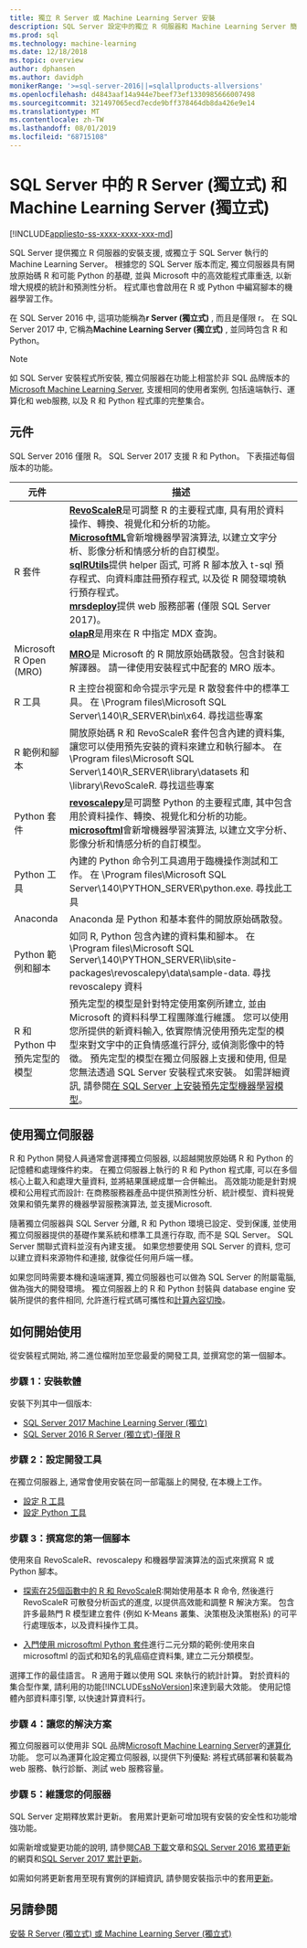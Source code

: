 ```yaml
---
title: 獨立 R Server 或 Machine Learning Server 安裝
description: SQL Server 設定中的獨立 R 伺服器和 Machine Learning Server 簡介
ms.prod: sql
ms.technology: machine-learning
ms.date: 12/18/2018
ms.topic: overview
author: dphansen
ms.author: davidph
monikerRange: '>=sql-server-2016||=sqlallproducts-allversions'
ms.openlocfilehash: d4843aaf14a944e7beef73ef1330985666007498
ms.sourcegitcommit: 321497065ecd7ecde9bff378464db8da426e9e14
ms.translationtype: MT
ms.contentlocale: zh-TW
ms.lasthandoff: 08/01/2019
ms.locfileid: "68715108"
---
```

# <a name="r-server-standalone-and-machine-learning-server-standalone-in-sql-server"></a>SQL Server 中的 R Server (獨立式) 和 Machine Learning Server (獨立式)
[!INCLUDE[appliesto-ss-xxxx-xxxx-xxx-md](../../includes/appliesto-ss-xxxx-xxxx-xxx-md.md)]

SQL Server 提供獨立 R 伺服器的安裝支援, 或獨立于 SQL Server 執行的 Machine Learning Server。 根據您的 SQL Server 版本而定, 獨立伺服器具有開放原始碼 R 和可能 Python 的基礎, 並與 Microsoft 中的高效能程式庫重迭, 以新增大規模的統計和預測性分析。 程式庫也會啟用在 R 或 Python 中編寫腳本的機器學習工作。 

在 SQL Server 2016 中, 這項功能稱為**r Server (獨立式)** , 而且是僅限 r。 在 SQL Server 2017 中, 它稱為**Machine Learning Server (獨立式)** , 並同時包含 R 和 Python。  

> [!Note]
> 如 SQL Server 安裝程式所安裝, 獨立伺服器在功能上相當於非 SQL 品牌版本的[Microsoft Machine Learning Server](https://docs.microsoft.com/machine-learning-server/what-is-machine-learning-server), 支援相同的使用者案例, 包括遠端執行、運算化和 web服務, 以及 R 和 Python 程式庫的完整集合。

## <a name="components"></a>元件

SQL Server 2016 僅限 R。 SQL Server 2017 支援 R 和 Python。 下表描述每個版本的功能。

| 元件 | 描述 |
|-----------|-------------|
| R 套件 | [**RevoScaleR**](ref-r-revoscaler.md)是可調整 R 的主要程式庫, 具有用於資料操作、轉換、視覺化和分析的功能。  <br/>[**MicrosoftML**](ref-r-microsoftml.md)會新增機器學習演算法, 以建立文字分析、影像分析和情感分析的自訂模型。 <br/>[**sqlRUtils**](ref-r-sqlrutils.md)提供 helper 函式, 可將 R 腳本放入 t-sql 預存程式、向資料庫註冊預存程式, 以及從 R 開發環境執行預存程式。<br/>[**mrsdeploy**](operationalization-with-mrsdeploy.md)提供 web 服務部署 (僅限 SQL Server 2017)。 <br/>[**olapR**](ref-r-olapr.md)是用來在 R 中指定 MDX 查詢。|
| Microsoft R Open (MRO) | [**MRO**](https://mran.microsoft.com/open)是 Microsoft 的 R 開放原始碼散發。包含封裝和解譯器。 請一律使用安裝程式中配套的 MRO 版本。 |
| R 工具 | R 主控台視窗和命令提示字元是 R 散發套件中的標準工具。 在 \Program files\Microsoft SQL Server\140\R_SERVER\bin\x64. 尋找這些專案 |
| R 範例和腳本 |  開放原始碼 R 和 RevoScaleR 套件包含內建的資料集, 讓您可以使用預先安裝的資料來建立和執行腳本。 在 \Program files\Microsoft SQL Server\140\R_SERVER\library\datasets 和 \library\RevoScaleR. 尋找這些專案 |
| Python 套件 | [**revoscalepy**](../python/ref-py-revoscalepy.md)是可調整 Python 的主要程式庫, 其中包含用於資料操作、轉換、視覺化和分析的功能。 <br/>[**microsoftml**](../python/ref-py-microsoftml.md)會新增機器學習演算法, 以建立文字分析、影像分析和情感分析的自訂模型。  |
| Python 工具 | 內建的 Python 命令列工具適用于臨機操作測試和工作。 在 \Program files\Microsoft SQL Server\140\PYTHON_SERVER\python.exe. 尋找此工具 |
| Anaconda | Anaconda 是 Python 和基本套件的開放原始碼散發。 |
| Python 範例和腳本 | 如同 R, Python 包含內建的資料集和腳本。 在 \Program files\Microsoft SQL Server\140\PYTHON_SERVER\lib\site-packages\revoscalepy\data\sample-data. 尋找 revoscalepy 資料 |
| R 和 Python 中預先定型的模型 | 預先定型的模型是針對特定使用案例所建立, 並由 Microsoft 的資料科學工程團隊進行維護。 您可以使用您所提供的新資料輸入, 依實際情況使用預先定型的模型來對文字中的正負情感進行評分, 或偵測影像中的特徵。 預先定型的模型在獨立伺服器上支援和使用, 但是您無法透過 SQL Server 安裝程式來安裝。 如需詳細資訊, 請參閱[在 SQL Server 上安裝預先定型機器學習模型](../install/sql-pretrained-models-install.md)。 |

## <a name="using-a-standalone-server"></a>使用獨立伺服器

R 和 Python 開發人員通常會選擇獨立伺服器, 以超越開放原始碼 R 和 Python 的記憶體和處理條件約束。 在獨立伺服器上執行的 R 和 Python 程式庫, 可以在多個核心上載入和處理大量資料, 並將結果匯總成單一合併輸出。 高效能功能是針對規模和公用程式而設計: 在商務服務器產品中提供預測性分析、統計模型、資料視覺效果和領先業界的機器學習服務演算法, 並支援Microsoft.

隨著獨立伺服器與 SQL Server 分離, R 和 Python 環境已設定、受到保護, 並使用獨立伺服器提供的基礎作業系統和標準工具進行存取, 而不是 SQL Server。 SQL Server 關聯式資料並沒有內建支援。 如果您想要使用 SQL Server 的資料, 您可以建立資料來源物件和連接, 就像從任何用戶端一樣。

如果您同時需要本機和遠端運算, 獨立伺服器也可以做為 SQL Server 的附屬電腦, 做為強大的開發環境。 獨立伺服器上的 R 和 Python 封裝與 database engine 安裝所提供的套件相同, 允許進行程式碼可攜性和[計算內容切換](https://docs.microsoft.com/machine-learning-server/r/concept-what-is-compute-context)。

## <a name="how-to-get-started"></a>如何開始使用

從安裝程式開始, 將二進位檔附加至您最愛的開發工具, 並撰寫您的第一個腳本。

### <a name="step-1-install-the-software"></a>步驟 1：安裝軟體

安裝下列其中一個版本:

+ [SQL Server 2017 Machine Learning Server (獨立)](../install/sql-machine-learning-standalone-windows-install.md)
+ [SQL Server 2016 R Server (獨立式)-僅限 R](../install/sql-r-standalone-windows-install.md)

### <a name="step-2-configure-a-development-tool"></a>步驟 2：設定開發工具

在獨立伺服器上, 通常會使用安裝在同一部電腦上的開發, 在本機上工作。

+ [設定 R 工具](set-up-a-data-science-client.md)
+ [設定 Python 工具](../python/setup-python-client-tools-sql.md)

### <a name="step-3-write-your-first-script"></a>步驟 3：撰寫您的第一個腳本

使用來自 RevoScaleR、revoscalepy 和機器學習演算法的函式來撰寫 R 或 Python 腳本。
  
  + [探索在25個函數中的 R 和 RevoScaleR](https://docs.microsoft.com/machine-learning-server/r/tutorial-r-to-revoscaler):開始使用基本 R 命令, 然後進行 RevoScaleR 可散發分析函式的進度, 以提供高效能和調整 R 解決方案。 包含許多最熱門 R 模型建立套件 (例如 	K-Means 叢集、決策樹及決策樹系) 的可平行處理版本，以及資料操作工具。

  + [入門使用 microsoftml Python 套件](https://docs.microsoft.com/machine-learning-server/python/quickstart-binary-classification-with-microsoftml)進行二元分類的範例:使用來自 microsoftml 的函式和知名的乳癌癌症資料集, 建立二元分類模型。

選擇工作的最佳語言。 R 適用于難以使用 SQL 來執行的統計計算。 對於資料的集合型作業, 請利用的功能[!INCLUDE[ssNoVersion](../../includes/ssnoversion-md.md)]來達到最大效能。 使用記憶體內部資料庫引擎, 以快速計算資料行。

### <a name="step-4-operationalize-your-solution"></a>步驟 4：讓您的解決方案

獨立伺服器可以使用非 SQL 品牌[Microsoft Machine Learning Server](https://docs.microsoft.com/machine-learning-server/what-is-machine-learning-server)的[運算化](https://docs.microsoft.com//machine-learning-server/what-is-operationalization)功能。 您可以為運算化設定獨立伺服器, 以提供下列優點: 將程式碼部署和裝載為 web 服務、執行診斷、測試 web 服務容量。

### <a name="step-5-maintain-your-server"></a>步驟 5：維護您的伺服器

SQL Server 定期釋放累計更新。 套用累計更新可增加現有安裝的安全性和功能增強功能。 

如需新增或變更功能的說明, 請參閱[CAB 下載](../install/sql-ml-cab-downloads.md)文章和[SQL Server 2016 累積更新](https://support.microsoft.com/help/3177312/sql-server-2016-build-versions)的網頁和[SQL Server 2017 累計更新](https://support.microsoft.com/help/4047329)。 

如需如何將更新套用至現有實例的詳細資訊, 請參閱安裝指示中的套用[更新](../install/sql-machine-learning-standalone-windows-install.md#apply-cu)。

## <a name="see-also"></a>另請參閱

 [安裝 R Server (獨立式) 或 Machine Learning Server (獨立式)](../install/sql-machine-learning-standalone-windows-install.md)

